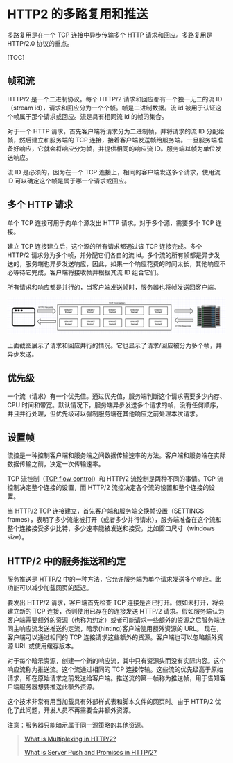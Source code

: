 # HTTP2 的多路复用和推送

多路复用是在一个 TCP 连接中异步传输多个 HTTP 请求和回应。多路复用是 HTTP/2.0 协议的重点。

[TOC]

## 帧和流

HTTP/2 是一个二进制协议。每个 HTTP/2 请求和回应都有一个独一无二的流 ID（stream id），请求和回应分为一个个帧。帧是二进制数据。流 id 被用于认证这个帧属于那个请求或回应。流是具有相同流 id 的帧的集合。

对于一个 HTTP 请求，首先客户端将请求分为二进制帧，并将请求的流 ID 分配给帧，然后建立和服务端的 TCP 连接，接着客户端发送帧给服务端。一旦服务端准备好响应，它就会将响应分为帧，并提供相同的响应流 ID。服务端以帧为单位发送响应。

流 ID 是必须的，因为在一个 TCP 连接上，相同的客户端发送多个请求，使用流 ID 可以确定这个帧是属于哪一个请求或回应。

## 多个 HTTP 请求

单个 TCP 连接可用于向单个源发出 HTTP 请求。对于多个源，需要多个 TCP 连接。

建立 TCP 连接建立后，这个源的所有请求都通过该 TCP 连接完成。多个 HTTP/2 请求分为多个帧，并分配它们各自的流 id。多个流的所有帧都是异步发送的，服务端也异步发送响应，因此，如果一个响应花费的时间太长，其他响应不必等待它完成，客户端将接收帧并根据其流 ID 组合它们。

所有请求和响应都是并行的，当客户端发送帧时，服务器也将帧发送回客户端。

![并行](frame-parallelly.png)

上面截图展示了请求和回应并行的情况。它也显示了请求/回应被分为多个帧，并异步发送。

## 优先级

一个流（请求）有一个优先值。通过优先值，服务端判断这个请求需要多少内存、CPU 时间和带宽。默认情况下，服务端异步发送多个请求的帧，没有任何顺序，并且并行处理，但优先级可以强制服务端在其他响应之前处理本次请求。

## 设置帧

流控是一种控制客户端和服务端之间数据传输速率的方法。客户端和服务端在实际数据传输之前，决定一次传输速率。

TCP 流控制（[TCP flow control](http://en.wikipedia.org/wiki/Transmission_Control_Protocol#Flow_control)）和 HTTP/2 流控制是两种不同的事情。TCP 流控制决定整个连接的设置，而 HTTP/2 流控决定各个流的设置和整个连接的设置。

当 HTTP/2 TCP 连接建立，首先客户端和服务端交换帧设置（SETTINGS frames），表明了多少流能被打开（或者多少并行请求），服务端准备在这个流和整个连接接受多少比特，多少速率能被发送和接受，比如窗口尺寸（windows size）。

## HTTP/2 中的服务推送和约定

服务推送是 HTTP/2 中的一种方法，它允许服务端为单个请求发送多个响应。此功能可以减少加载网页的延迟。

要发出 HTTP/2 请求，客户端首先检查 TCP 连接是否已打开。假如未打开，将会建立新的 TCP 连接，否则使用已存在的连接发送 HTTP/2 请求。假如服务端认为客户端需要额外的资源（也称为约定）或者可能请求一些额外的资源之后服务端连同主响应流发送推送约定流，暗示(hinting)客户端使用额外资源的 URL。 现在，客户端可以通过相同的 TCP 连接请求这些额外的资源。客户端也可以忽略额外资源 URL 或使用缓存版本。

对于每个暗示资源，创建一个新的响应流，其中只有资源头而没有实际内容。这个响应流称为推送流。这个流通过相同的 TCP 连接传输。这些流的优先级高于原始请求，即在原始请求之前发送给客户端。推送流的第一帧称为推送帧，用于告知客户端服务器想要推送此额外资源。

这个技术非常有用当加载具有外部样式表和脚本文件的网页时。由于 HTTP/2 优化了此问题，开发人员不再需要合并额外资源。

注意：服务器只能暗示属于同一源策略的其他资源。

> [What is Multiplexing in HTTP/2?](<http://qnimate.com/what-is-multiplexing-in-http2/>)
>
> [What is Server Push and Promises in HTTP/2?](<http://qnimate.com/what-is-server-push-and-server-hint-in-http-2/>)

